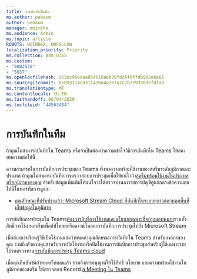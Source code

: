 ```yaml
---
title: การบันทึกในทีม
ms.author: pebaum
author: pebaum
manager: mnirkhe
ms.audience: Admin
ms.topic: article
ROBOTS: NOINDEX, NOFOLLOW
localization_priority: Priority
ms.collection: Adm_O365
ms.custom:
- "9002530"
- "5037"
ms.openlocfilehash: c536c966daa054618a6b30fdc6f9ffdb993eba81
ms.sourcegitcommit: 8e093114cd31141664e267a7c7b779398d5fdfa8
ms.translationtype: MT
ms.contentlocale: th-TH
ms.lasthandoff: 06/04/2020
ms.locfileid: "44563484"
---
```

# <a name="recording-in-teams"></a>การบันทึกในทีม

ถ้าคุณไม่สามารถบันทึกใน Teams หรือจําเป็นต้องทําความเข้าใจวิธีการบันทึกใน Teams ให้ลองบทความต่อไปนี้

ความสามารถในการบันทึกการประชุมของ Teams พึ่งพาความพร้อมใช้งานของสตรีมระดับภูมิภาคและประเทศ  ถ้าคุณไม่สามารถบันทึกการตรวจสอบการประชุมเพื่อให้แน่ใจว่า[สตรีมพร้อมใช้งานในประเทศหรือภูมิภาคของคุณ](https://docs.microsoft.com/stream/faq#which-regions-does-microsoft-stream-host-my-data-in)  สําหรับข้อมูลเพิ่มเติมให้แน่ใจว่าได้ตรวจทานลงรายการบัญชีศูนย์กลางข้อความต่อไปนี้ในพอร์ทัลการดูแล:

- [คุณลักษณะที่ปรับปรุงแล้ว: Microsoft Stream Cloud ที่บันทึกในระบบคลาวด์ควบคุมพื้นที่เก็บข้อมูลในภูมิภาค](https://admin.microsoft.com/AdminPortal/Home#/MessageCenter?id=MC214327)

การบันทึกการประชุมใน Teams[ต้องการสิทธิ์การใช้งานและนโยบายเฉพาะที่จะถูกมอบหมาย](https://docs.microsoft.com/microsoftteams/cloud-recording#prerequisites-for-teams-cloud-meeting-recording)รวมทั้งสิทธิ์การใช้งานสตรีมเพื่ออัปโหลดหรือดาวน์โหลดการบันทึกการประชุมไปยัง Microsoft Stream

เมื่อต้องการเรียนรู้วิธีเปิดใช้งานและกําหนดค่าคุณลักษณะการบันทึกใน Teams สําหรับองค์กรของคุณ รวมถึงตัวควบคุมสําหรับการเปิดใช้งานหรือปิดใช้งานการบันทึกการประชุมสําหรับผู้ใช้เฉพาะราย โปรดตรวจทาน[การบันทึกการประชุม Teams cloud](https://docs.microsoft.com/microsoftteams/cloud-recording)

เมื่อคุณยืนยันข้อกําหนดทั้งหมดแล้ว รวมถึงการอนุญาตให้ใช้สิทธิ์ นโยบาย และความพร้อมใช้งานในภูมิภาคของสตรีม ให้ตรวจสอบ Record [a Meeting ใน Teams](https://support.office.com/article/34dfbe7f-b07d-4a27-b4c6-de62f1348c24)
